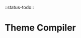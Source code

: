 <!-- 
title: Theme Compiler
location: ./tools/theme-compiler
type: page
layout: default
-->

::status-todo::

# Theme Compiler